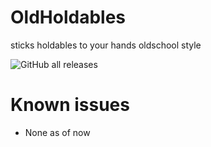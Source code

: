 # OldHoldables
 sticks holdables to your hands oldschool style

![GitHub all releases](https://img.shields.io/github/downloads/lunakittyyy/OldHoldables/total?style=plastic)

# Known issues
- None as of now
